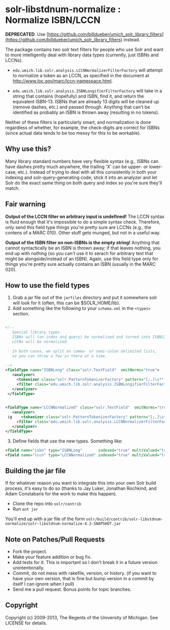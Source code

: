 # solr-libstdnum-normalize : Normalize ISBN/LCCN

**DEPRECATED**. Use [https://github.com/billdueber/umich_solr_library_filters](https://github.com/billdueber/umich_solr_library_filters) instead.

The package contains two solr text filters for people who use Solr and want to more intelligently deal with library data types (currently, just ISBNs and LCCNs). 

* `edu.umich.lib.solr.analysis.LCCNNormalizerFilterFactory` will attempt to normalize a token as an LCCN, as specified in the document at http://www.loc.gov/marc/lccn-namespace.html. 

* `edu.umich.lib.solr.analysis.ISBNLongifierFilterFactory` will take in a string that contains (hopefully) and ISBN, find it, and return the equivalent ISBN-13. ISBNs that are already 13 digits will be cleaned up (remove dashes, etc.) and passed through. Anything that can't be identified as probably an ISBN is thrown away (resulting in no tokens).

Neither of these filters is particularly smart, and normalization is done regardless of whether, for example, the check-digits are correct for ISBNs (since actual data tends to be too messy for this to be workable).

## Why use this?

Many library standard numbers have very flexible syntax (e.g., ISBNs can have dashes pretty much anywhere, the trailing 'X' can be upper- or lower-case, etc.). Instead of trying to deal with all this consistently in both your indexing and solr-query-generating code, stick it into an analyzer and let Solr do the exact same thing on both query and index so you're sure they'll match.


## Fair warning

**Output of the LCCN filter on arbitrary input is undefined!** The LCCN syntax is fluid enough that it's impossible to do a simple syntax check. Therefore, only send this field type things you're pretty sure are LCCNs (e.g., the contens of a MARC 010). Other stuff gets munged, but not in a useful way.

**Output of the ISBN filter on non-ISBNs is the empty string!** Anything that cannot syntactically be an ISBN is thrown away; if that leaves nothing, you end up with nothing (so you can't use it to serach for arbitrary text that might be alongside/instead of an ISBN). Again, use this field type only for things you're pretty sure actually contains an ISBN (usually in the MARC 020).

## How to  use the field types

1. Grab a jar file out of the `jarfiles` directory and put it somewhere solr will look for it (often, this can be $SOLR_HOME/lib).
2. Add something like the following to your `schema.xml` in the `<types>` section.

```xml

<!-- 
   Special library types. 
   ISBNs will (on index and query) be normalized and turned into ISBN13s.
   LCCNs will be normalized.
   
   In both cases, we split on comma- or semi-colon delimited lists,
   so you can throw a few in there at a time.
   
-->
<fieldType name="ISBNLong" class="solr.TextField"  omitNorms="true">
   <analyzer>
     <tokenizer class="solr.PatternTokenizerFactory" pattern="[;,]\s*" />         
     <filter class="edu.umich.lib.solr.analysis.ISBNLongifierFilterFactory"/> 
   </analyzer>
 </fieldType>
 

<fieldType name="LCCNNormalized" class="solr.TextField"  omitNorms="true">
   <analyzer>
 ig    <tokenizer class="solr.PatternTokenizerFactory" pattern="[;,]\s*" />         
     <filter class="edu.umich.lib.solr.analysis.LCCNNormalizerFilterFactory"/> 
   </analyzer>
</fieldType>

```

3. Define fields that use the new types. Something like:

```xml
<field name="isbn" type="ISBNLong"       indexed="true" multiValued="true" />
<field name="lccn" type="LCCNNormalized" indexed="true" multiValued="true" />
```

## Building the jar file

If for whatever reason you want to integrate this into your own Solr build process, it's easy to do so (thanks to Jay Luker, Jonathan Rochkind, and Adam Constabaris for the work to make this happen). 

* Clone the repo into `solr/contrib`
* Run `ant jar`

You'll end up with a jar file of the form `solr/build/contrib/solr-libstdnum-normalize/solr-libstdnum-normalize-4.3-SNAPSHOT.jar`


## Note on Patches/Pull Requests

* Fork the project.
* Make your feature addition or bug fix.
* Add tests for it. This is important so I don't break it in a
  future version unintentionally.
* Commit, do not mess with rakefile, version, or history.
  (if you want to have your own version, that is fine but bump version in a commit by itself I can ignore when I pull)
* Send me a pull request. Bonus points for topic branches.

## Copyright

Copyright (c) 2009-2013, The Regents of the University of Michigan. See LICENSE for details.

